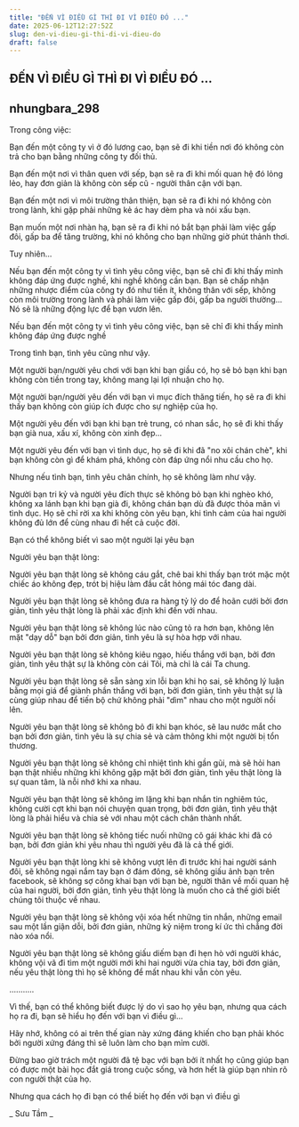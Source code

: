 ```yaml
---
title: "ĐẾN VÌ ĐIỀU GÌ THÌ ĐI VÌ ĐIỀU ĐÓ ..."
date: 2025-06-12T12:27:52Z
slug: den-vi-dieu-gi-thi-di-vi-dieu-do
draft: false
---
```


## ĐẾN VÌ ĐIỀU GÌ THÌ ĐI VÌ ĐIỀU ĐÓ ...

## nhungbara_298

Trong công việc:

 Bạn đến một công ty vì ở đó lương cao, bạn sẽ đi khi tiền nơi đó không còn trả cho bạn bằng những công ty đối thủ.

 Bạn đến một nơi vì thân quen với sếp, bạn sẽ ra đi khi mối quan hệ đó lỏng lẻo, hay đơn giản là không còn sếp cũ - người thân cận với bạn.

 Bạn đến một nơi vì môi trường thân thiện, bạn sẽ ra đi khi nó không còn trong lành, khi gặp phải những kẻ ác hay dèm pha và nói xấu bạn.

 Bạn muốn một nơi nhàn hạ, bạn sẽ ra đi khi nó bắt bạn phải làm việc gấp đôi, gấp ba để tăng trường, khi nó không cho bạn những giờ phút thảnh thơi.

 Tuy nhiên...

 Nếu bạn đến một công ty vì tình yêu công việc, bạn sẽ chỉ đi khi thấy mình không đáp ứng được nghề, khi nghề không cần bạn. Bạn sẽ chấp nhận những nhược điểm của công ty đó như tiền ít, không thân với sếp, không còn môi trường trong lành và phải làm việc gấp đôi, gấp ba người thường... Nó sẽ là những động lực để bạn vươn lên.

 Nếu bạn đến một công ty vì tình yêu công việc, bạn sẽ chỉ đi khi thấy mình không đáp ứng được nghề

 Trong tình bạn, tình yêu cũng như vậy.

 Một người bạn/người yêu chơi với bạn khi bạn giầu có, họ sẽ bỏ bạn khi bạn không còn tiền trong tay, không mang lại lợi nhuận cho họ.

 Một người bạn/người yêu đến với bạn vì mục đích thăng tiến, họ sẽ ra đi khi thấy bạn không còn giúp ích được cho sự nghiệp của họ.

 Một người yêu đến với bạn khi bạn trẻ trung, có nhan sắc, họ sẽ đi khi thấy bạn già nua, xấu xí, không còn xinh đẹp...

 Một người yêu đến với bạn vì tình dục, họ sẽ đi khi đã "no xôi chán chè", khi bạn không còn gì để khám phá, không còn đáp ứng nổi nhu cầu cho họ.

 Nhưng nếu tình bạn, tình yêu chân chính, họ sẽ không làm như vậy.

 Người bạn tri kỷ và người yêu đích thực sẽ không bỏ bạn khi nghèo khó, không xa lánh bạn khi bạn già đi, không chán bạn dù đã được thỏa mãn vì tình dục. Họ sẽ chỉ rời xa khi không còn yêu bạn, khi tình cảm của hai người không đủ lớn để cùng nhau đi hết cả cuộc đời.

 Bạn có thể không biết vì sao một người lại yêu bạn

 Người yêu bạn thật lòng:

 Người yêu bạn thật lòng sẽ không cáu gắt, chê bai khi thấy bạn trót mặc một chiếc áo không đẹp, trót bị hiệu làm đầu cắt hỏng mái tóc đang dài.

 Người yêu bạn thật lòng sẽ không đưa ra hàng tỷ lý do để hoãn cưới bởi đơn giản, tình yêu thật lòng là phải xác định khi đến với nhau.

 Người yêu bạn thật lòng sẽ không lúc nào cũng tỏ ra hơn bạn, không lên mặt "dạy dỗ" bạn bởi đơn giản, tình yêu là sự hòa hợp với nhau.

 Người yêu bạn thật lòng sẽ không kiêu ngạo, hiếu thắng với bạn, bởi đơn giản, tình yêu thật sự là không còn cái Tôi, mà chỉ là cái Ta chung.

 Người yêu bạn thật lòng sẽ sẵn sàng xin lỗi bạn khi họ sai, sẽ không lý luận bằng mọi giá để giành phần thắng với bạn, bởi đơn giản, tình yêu thật sự là cùng giúp nhau để tiến bộ chứ không phải "dìm" nhau cho một người nổi lên.

 Người yêu bạn thật lòng sẽ không bỏ đi khi bạn khóc, sẽ lau nước mắt cho bạn bởi đơn giản, tình yêu là sự chia sẻ và cảm thông khi một người bị tổn thương.

 Người yêu bạn thật lòng sẽ không chỉ nhiệt tình khi gần gũi, mà sẽ hỏi han bạn thật nhiều những khi không gặp mặt bởi đơn giản, tình yêu thật lòng là sự quan tâm, là nỗi nhớ khi xa nhau.

 Người yêu bạn thật lòng sẽ không im lặng khi bạn nhắn tin nghiêm túc, không cười cợt khi bạn nói chuyện quan trọng, bởi đơn giản, tình yêu thật lòng là phải hiểu và chia sẻ với nhau một cách chân thành nhất.

 Người yêu bạn thật lòng sẽ không tiếc nuối những cô gái khác khi đã có bạn, bởi đơn giản khi yêu nhau thì người yêu đã là cả thế giới.

 Người yêu bạn thật lòng khi sẽ không vượt lên đi trước khi hai người sánh đôi, sẽ không ngại nắm tay bạn ở đám đông, sẽ không giấu ảnh bạn trên facebook, sẽ không sợ công khai bạn với bạn bè, người thân về mối quan hệ của hai người, bởi đơn giản, tình yêu thật lòng là muốn cho cả thế giới biết chúng tôi thuộc về nhau.

 Người yêu bạn thật lòng sẽ không vội xóa hết những tin nhắn, những email sau một lần giận dỗi, bởi đơn giản, những kỷ niệm trong kí ức thì chẳng đời nào xóa nổi.

 Người yêu bạn thật lòng sẽ không giấu diếm bạn đi hẹn hò với người khác, không vội vã đi tìm một người mới khi hai người vừa chia tay, bởi đơn giản, nếu yêu thật lòng thì họ sẽ không để mất nhau khi vẫn còn yêu.

 ...........

 Vì thế, bạn có thể không biết được lý do vì sao họ yêu bạn, nhưng qua cách họ ra đi, bạn sẽ hiểu họ đến với bạn vì điều gì...

 Hãy nhớ, không có ai trên thế gian này xứng đáng khiến cho bạn phải khóc bởi người xứng đáng thì sẽ luôn làm cho bạn mỉm cười.

 Đừng bao giờ trách một người đã tệ bạc với bạn bởi ít nhất họ cũng giúp bạn có được một bài học đắt giá trong cuộc sống, và hơn hết là giúp bạn nhìn rõ con người thật của họ.

 Nhưng qua cách họ đi bạn có thể biết họ đến với bạn vì điều gì

 _ Sưu Tầm _